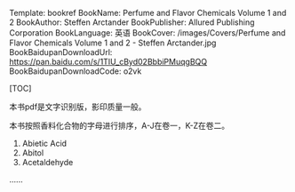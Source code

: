 Template: bookref
BookName: Perfume and Flavor Chemicals Volume 1 and 2
BookAuthor: Steffen Arctander
BookPublisher: Allured Publishing Corporation
BookLanguage: 英语
BookCover: /images/Covers/Perfume and Flavor Chemicals Volume 1 and 2 - Steffen Arctander.jpg
BookBaidupanDownloadUrl: https://pan.baidu.com/s/1TIU_cByd02BbbiPMuqgBQQ 
BookBaidupanDownloadCode: o2vk

[TOC]

本书pdf是文字识别版，影印质量一般。

本书按照香料化合物的字母进行排序，A-J在卷一，K-Z在卷二。

1. Abietic Acid
2. Abitol
3. Acetaldehyde

......

